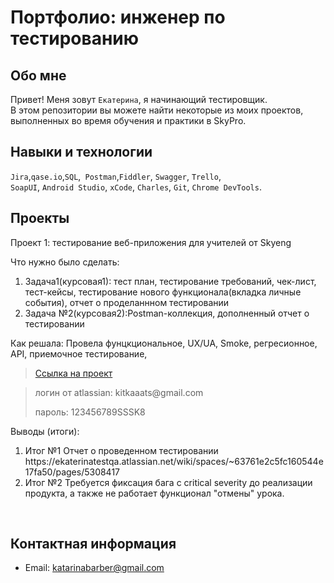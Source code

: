 # Портфолио: инженер по тестированию

## Обо мне 

Привет! Меня зовут ``Екатерина``, я начинающий тестировщик. <br>
В этом репозитории вы можете найти некоторые из моих проектов, выполненных во время обучения и практики в SkyPro.
<br>

## Навыки и технологии
``Jira``,``qase.io``,``SQL``,`` Postman``,``Fiddler``, ``Swagger``, ``Trello``, <br>
``SoapUI``, ``Android Studio``, ``xCode``, ``Charles``, ``Git``, ``Chrome DevTools``.




## Проекты

<p> Проект 1: тестирование веб-приложения для учителей от Skyeng</p>
<p>Что нужно было сделать:<p>
<ol>
  <li>Задача1(курсовая1): тест план, тестирование требований, чек-лист, тест-кейсы, тестирование нового функционала(вкладка личные события), отчет о проделаннном тестировании</li>
  <li>Задача №2(курсовая2):Postman-коллекция, дополненный отчет о тестировании</li>
</ol>

<p>Как решала: Провела фунцкциональное, UX/UA, Smoke, регресионное, API, приемочное тестирование,<p>

> <a href="https://ekaterinatestqa.atlassian.net/l/cp/Czm6ddmv">Ссылка на проект</a>
  
> <p> логин от atlassian: kitkaaats@gmail.com </p>
> <p> пароль: 123456789SSSK8 </p>
 
 <p>Выводы (итоги):<p>
<ol>
  <li>Итог №1 Отчет о проведенном тестировании https://ekaterinatestqa.atlassian.net/wiki/spaces/~63761e2c5fc160544e17fa50/pages/5308417 </li>
  <li>Итог №2 Требуется фиксация бага с critical severity до реализации продукта, а также не работает функционал "отмены" урока.</li>
</ol>


<br> 






## Контактная информация
- Email: katarinabarber@gmail.com

